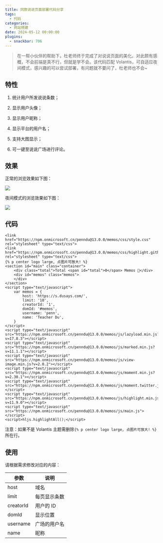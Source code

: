 ```yaml
---
title: 同款说说页面部署代码分享
tags:
  - 代码
categories:
  - 网站搭建
date: 2024-05-12 00:00:00
plugins:
  - snackbar: 706
---
```


> 在一帮小伙伴的帮助下，杜老师终于完成了对说说页面的美化。对此颇有感概，不会前端是真不行，但就是学不会。该代码匹配 Volantis，可自适应夜间模式，感兴趣的可以尝试部署，有问题就不要问了，杜老师也不会~

<!-- more -->

## 特性

1. 统计用户所发说说条数；

2. 显示用户头像；

3. 显示用户昵称；

4. 显示平台的用户名；

5. 支持大图显示；

6. 可一键至说说广场进行评论。

## 效果

正常的浏览效果如下图：

![](https://cdn.dusays.com/2024/05/706-1.jpg)

夜间模式的浏览效果如下图：

![](https://cdn.dusays.com/2024/05/706-2.jpg)

## 代码

```
<link href="https://npm.onmicrosoft.cn/penndu@13.0.0/memos/css/style.css" rel="stylesheet" type="text/css">
<link href="https://npm.onmicrosoft.cn/penndu@13.0.0/memos/css/highlight.github.min.css" rel="stylesheet" type="text/css">
{% p center logo large, 点图片可放大! %}
<section id="main" class="container">
    <div class="total">Total <span id="total">0</span> Memos 🎉</div>
    <div id="memos" class="memos">
    </div>
</section>
<script type="text/javascript">
    var memos = {
        host: 'https://s.dusays.com/',
        limit: '10',
        creatorId: '1',
        domId: '#memos',
        username: 'penn',
        name: 'Teacher Du',
    }
</script>
<script type="text/javascript" src="https://npm.onmicrosoft.cn/penndu@13.0.0/memos/js/lazyload.min.js?v=17.8.3"></script>
<script type="text/javascript" src="https://npm.onmicrosoft.cn/penndu@13.0.0/memos/js/marked.min.js?v=11.1.1"></script>    
<script type="text/javascript" src="https://npm.onmicrosoft.cn/penndu@13.0.0/memos/js/view-image.min.js?v=2.0.2"></script>
<script type="text/javascript" src="https://npm.onmicrosoft.cn/penndu@13.0.0/memos/js/moment.min.js?v=2.30.1"></script>
<script type="text/javascript" src="https://npm.onmicrosoft.cn/penndu@13.0.0/memos/js/moment.twitter.js"></script>
<script type="text/javascript" src="https://npm.onmicrosoft.cn/penndu@13.0.0/memos/js/highlight.min.js?v=11.9.0"></script>
<script type="text/javascript" src="https://npm.onmicrosoft.cn/penndu@13.0.0/memos/js/main.js"></script>
<script>hljs.highlightAll();</script>
```

注意：如果不是 Volantis 主题需删除`{% p center logo large, 点图片可放大! %}`所在行。

## 使用

请根据需求修改对应的内容：

| 参数 | 说明 |
| - | - |
| host | 域名 |
| limit | 每页显示条数 |
| creatorId | 用户的 ID |
| domId | 显示位置 |
| username | 广场的用户名 |
| name | 昵称 |